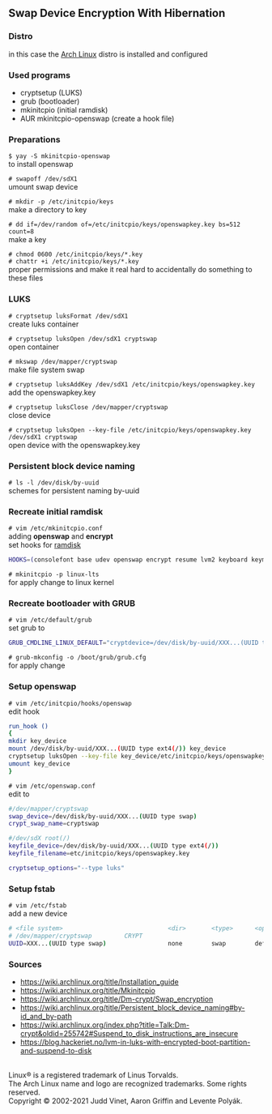 ## Swap Device Encryption With Hibernation

### Distro
in this case the [Arch Linux](https://wiki.archlinux.org/title/Installation_guide) distro is installed and configured

### Used programs
- cryptsetup (LUKS)
- grub (bootloader)
- mkinitcpio (initial ramdisk)
- AUR mkinitcpio-openswap (create a hook file)

### Preparations
`$ yay -S mkinitcpio-openswap`  
to install openswap

`# swapoff /dev/sdX1`  
umount swap device

`# mkdir -p /etc/initcpio/keys`  
make a directory to key

`# dd if=/dev/random of=/etc/initcpio/keys/openswapkey.key bs=512 count=8`  
make a key

`# chmod 0600 /etc/initcpio/keys/*.key`  
`# chattr +i /etc/initcpio/keys/*.key`  
proper permissions and make it real hard to accidentally do something to these files

### LUKS
`# cryptsetup luksFormat /dev/sdX1`  
create luks container

`# cryptsetup luksOpen /dev/sdX1 cryptswap`  
open container

`# mkswap /dev/mapper/cryptswap`  
make file system swap

`# cryptsetup luksAddKey /dev/sdX1 /etc/initcpio/keys/openswapkey.key`  
add the openswapkey.key

`# cryptsetup luksClose /dev/mapper/cryptswap`  
close device

`# cryptsetup luksOpen --key-file /etc/initcpio/keys/openswapkey.key /dev/sdX1 cryptswap`  
open device with the openswapkey.key

### Persistent block device naming
`# ls -l /dev/disk/by-uuid`  
schemes for persistent naming by-uuid

### Recreate initial ramdisk
`# vim /etc/mkinitcpio.conf`  
adding **openswap** and **encrypt**  
set hooks for [ramdisk](https://wiki.archlinux.org/title/Mkinitcpio)  
~~~bash
HOOKS=(consolefont base udev openswap encrypt resume lvm2 keyboard keymap autodetect modconf block fsck filesystems)
~~~

`# mkinitcpio -p linux-lts`  
for apply change to linux kernel

### Recreate bootloader with GRUB
`# vim /etc/default/grub`  
set grub to  

~~~bash
GRUB_CMDLINE_LINUX_DEFAULT="cryptdevice=/dev/disk/by-uuid/XXX...(UUID type crypto_LUKS):cryptswap root=/dev/disk/by-uuid/XXX...(UUID type ext4(/)) resume=/dev/disk/by-uuid/XXX...(UUID type swap) ro loglevel=3"
~~~

`# grub-mkconfig -o /boot/grub/grub.cfg`  
for apply change

### Setup openswap
`# vim /etc/initcpio/hooks/openswap`  
edit hook

~~~bash
run_hook ()
{
mkdir key_device
mount /dev/disk/by-uuid/XXX...(UUID type ext4(/)) key_device
cryptsetup luksOpen --key-file key_device/etc/initcpio/keys/openswapkey.key /dev/disk/by-uuid/XXX...(UUID type crypto_LUKS) cryptswap
umount key_device
}
~~~

`# vim /etc/openswap.conf`  
edit to

~~~bash
#/dev/mapper/cryptswap
swap_device=/dev/disk/by-uuid/XXX...(UUID type swap)
crypt_swap_name=cryptswap

#/dev/sdX root(/)
keyfile_device=/dev/disk/by-uuid/XXX...(UUID type ext4(/))
keyfile_filename=etc/initcpio/keys/openswapkey.key

cryptsetup_options="--type luks"
~~~

### Setup fstab
`# vim /etc/fstab`  
add a new device

~~~bash
# <file system>                             <dir>       <type>      <options>   <dump> <pass>
# /dev/mapper/cryptswap         CRYPT
UUID=XXX...(UUID type swap)                 none        swap        defaults    0       0
~~~

### Sources
- https://wiki.archlinux.org/title/Installation_guide<br>
- https://wiki.archlinux.org/title/Mkinitcpio<br>
- https://wiki.archlinux.org/title/Dm-crypt/Swap_encryption<br>
- https://wiki.archlinux.org/title/Persistent_block_device_naming#by-id_and_by-path<br>
- https://wiki.archlinux.org/index.php?title=Talk:Dm-crypt&oldid=255742#Suspend_to_disk_instructions_are_insecure<br>
- https://blog.hackeriet.no/lvm-in-luks-with-encrypted-boot-partition-and-suspend-to-disk<br>
<br>
Linux® is a registered trademark of Linus Torvalds.<br>
The Arch Linux name and logo are recognized trademarks. Some rights reserved.<br>
Copyright © 2002-2021 Judd Vinet, Aaron Griffin and Levente Polyák.<br>
